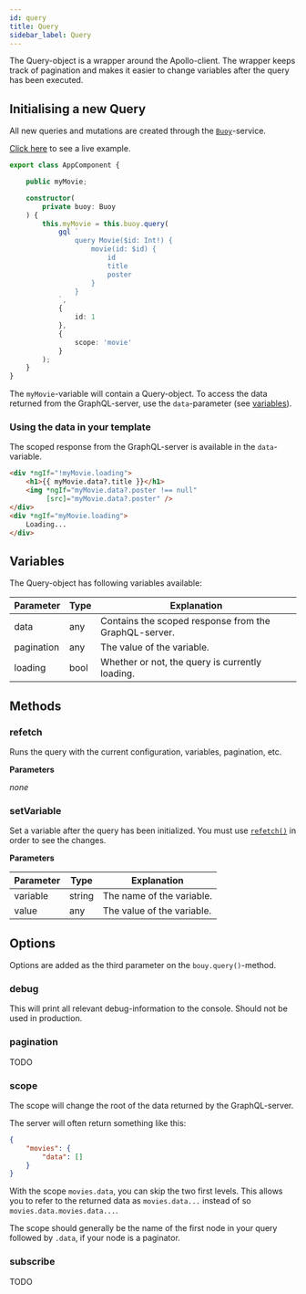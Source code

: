 ```yaml
---
id: query
title: Query
sidebar_label: Query
---
```


The Query-object is a wrapper around the Apollo-client. The wrapper keeps track of pagination and makes it easier to change variables after the query has been executed.

## Initialising a new Query

All new queries and mutations are created through the [`Buoy`](buoy)-service. 

[Click here](/demo) to see a live example.

```typescript
export class AppComponent {

    public myMovie;

    constructor(
        private buoy: Buoy
    ) {
        this.myMovie = this.buoy.query(
            gql `
                query Movie($id: Int!) {
                    movie(id: $id) {
                        id
                        title
                        poster
                    }
                }
            `,
            {
                id: 1
            },
            {
                scope: 'movie'
            }
        );
    }
}
```

The `myMovie`-variable will contain a Query-object. To access the data returned from the GraphQL-server, use the `data`-parameter (see [variables](#variables)).

### Using the data in your template

The scoped response from the GraphQL-server is available in the `data`-variable.

````HTML
<div *ngIf="!myMovie.loading">
    <h1>{{ myMovie.data?.title }}</h1>
    <img *ngIf="myMovie.data?.poster !== null"
         [src]="myMovie.data?.poster" />
</div>
<div *ngIf="myMovie.loading">
    Loading...
</div>
````

## Variables
The Query-object has following variables available:

| Parameter  | Type   | Explanation   |
| ---------- | ------ | ------------- |
| data       | any    | Contains the scoped response from the GraphQL-server. |
| pagination | any    | The value of the variable. |
| loading    | bool   | Whether or not, the query is currently loading. |



## Methods

### refetch
Runs the query with the current configuration, variables, pagination, etc. 

**Parameters**

_none_

### setVariable
Set a variable after the query has been initialized. You must use [`refetch()`](#refetch) in order to see the changes.

**Parameters**

| Parameter | Type   | Explanation   |
| --------- | ------ | ------------- |
| variable  | string | The name of the variable. |
| value     | any    | The value of the variable. |


## Options
Options are added as the third parameter on the `bouy.query()`-method.

### debug
This will print all relevant debug-information to the console. Should not be used in production.

### pagination
TODO

### scope
The scope will change the root of the data returned by the GraphQL-server.

The server will often return something like this:

````JSON
{
    "movies": {
        "data": []
    }
}
````

With the scope `movies.data`, you can skip the two first levels. This allows you to refer to the returned data as `movies.data...` instead of so `movies.data.movies.data...`. 

The scope should generally be the name of the first node in your query followed by `.data`, if your node is a paginator.

### subscribe
TODO
